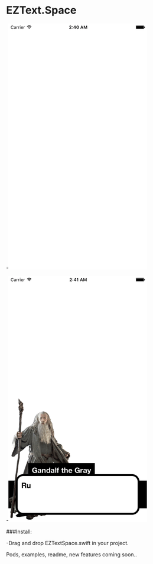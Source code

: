 # EZText.Space

-![demo](11.gif)

-![demo](222.gif)

###Install:

-Drag and drop EZTextSpace.swift in your project. 

Pods, examples, readme, new features coming soon..

